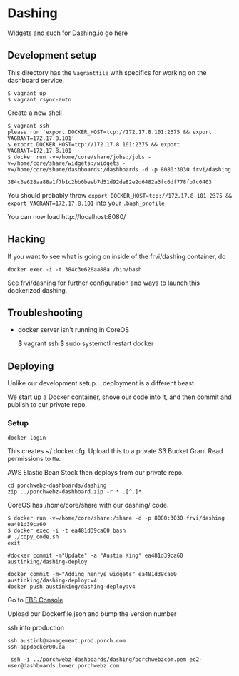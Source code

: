 # Dashing

Widgets and such for Dashing.io go here

## Development setup

This directory has the `Vagrantfile` with specifics for working on the dashboard service.

    $ vagrant up
    $ vagrant rsync-auto

Create a new shell

    $ vagrant ssh    
    please run 'export DOCKER_HOST=tcp://172.17.8.101:2375 && export VAGRANT=172.17.8.101'
    $ export DOCKER_HOST=tcp://172.17.8.101:2375 && export VAGRANT=172.17.8.101
    $ docker run -v=/home/core/share/jobs:/jobs -v=/home/core/share/widgets:/widgets -v=/home/core/share/dashboards:/dashboards -d -p 8080:3030 frvi/dashing

    384c3e628aa88a1f7b1c2bb0beeb7d51d92de82e2d6482a3fc6df778fb7c0403

You should probably throw `export DOCKER_HOST=tcp://172.17.8.101:2375 && export VAGRANT=172.17.8.101` into your `.bash_profile`

You can now load http://localhost:8080/


## Hacking

If you want to see what is going on inside of the frvi/dashing container, do

    docker exec -i -t 384c3e628aa88a /bin/bash


See [frvi/dashing](https://registry.hub.docker.com/u/frvi/dashing/) for further configuration and ways to launch
this dockerized dashing.


## Troubleshooting

* docker server isn't running in CoreOS

    $ vagrant ssh
    $ sudo systemctl restart docker


## Deploying

Unlike our development setup... deployment is a different beast.

We start up a Docker container, shove our code into it, and then commit and publish to our
private repo.


### Setup

    docker login

This creates ~/.docker.cfg. Upload this to a private S3 Bucket
Grant Read permissions to `Me`.

AWS Elastic Bean Stock then deploys from our private repo.

    cd porchwebz-dashboards/dashing
    zip ../porchwebz-dashboard.zip -r * .[^.]*


CoreOS has /home/core/share with our dashing/ code.

    $ docker run -v=/home/core/share:/share -d -p 8080:3030 frvi/dashing
    ea481d39ca60
    $ docker exec -i -t ea481d39ca60 bash
    # ./copy_code.sh    
    exit

    #docker commit -m"Update" -a "Austin King" ea481d39ca60 austinking/dashing-deploy

    docker commit -m="Adding henrys widgets" ea481d39ca60 austinking/dashing-deploy:v4
    docker push austinking/dashing-deploy:v4


 Go to [EBS Console](https://console.aws.amazon.com/elasticbeanstalk/?region=us-east-1#/environment/dashboard?applicationName=dashboards.porchwebz.com&environmentId=e-rxcqtwrb6r)

 Upload our Dockerfile.json and bump the version number


 ssh into production

    ssh austink@management.prod.porch.com
    ssh appdocker00.qa

     ssh -i ../porchwebz-dashboards/dashing/porchwebzcom.pem ec2-user@dashboards.bower.porchwebz.com